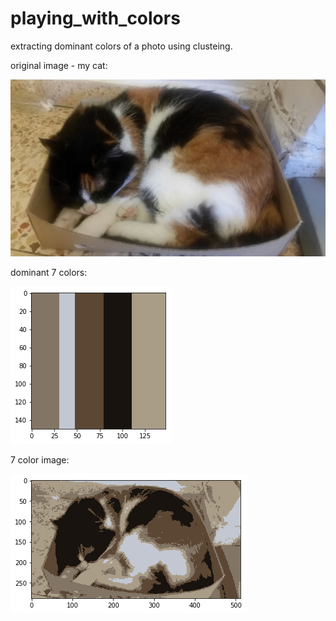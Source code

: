 # playing_with_colors
extracting dominant colors of a photo using clusteing.

original image - my cat:

![original image - my cat](https://github.com/dinka3737/playing_with_colors/blob/master/1993.jpg)

dominant 7 colors:

![dominant 7 colors](https://github.com/dinka3737/playing_with_colors/blob/master/clr_7_colors.png)

7 color image:

![7 color image](https://github.com/dinka3737/playing_with_colors/blob/master/clr_7_colors_pic.png)

